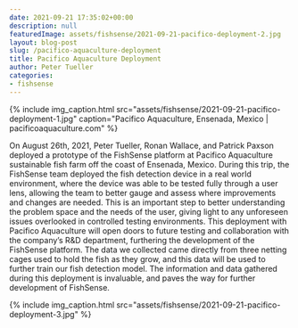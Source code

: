 ```yaml
---
date: 2021-09-21 17:35:02+00:00
description: null
featuredImage: assets/fishsense/2021-09-21-pacifico-deployment-2.jpg
layout: blog-post
slug: /pacifico-aquaculture-deployment
title: Pacifico Aquaculture Deployment
author: Peter Tueller
categories:
- fishsense
---
```

{% include img_caption.html
    src="assets/fishsense/2021-09-21-pacifico-deployment-1.jpg"
    caption="Pacifico Aquaculture, Ensenada, Mexico | pacificoaquaculture.com" %}

On August 26th, 2021, Peter Tueller, Ronan Wallace, and Patrick Paxson deployed a prototype of the FishSense platform at Pacifico Aquaculture sustainable fish farm off the coast of Ensenada, Mexico. During this trip, the FishSense team deployed the fish detection device in a real world environment, where the device was able to be tested fully through a user lens, allowing the team to better gauge and assess where improvements and changes are needed. This is an important step to better understanding the problem space and the needs of the user, giving light to any unforeseen issues overlooked in controlled testing environments. This deployment with Pacifico Aquaculture will open doors to future testing and collaboration with the company’s R&D department, furthering the development of the FishSense platform. The data we collected came directly from three netting cages used to hold the fish as they grow, and this data will be used to further train our fish detection model. The information and data gathered during this deployment is invaluable, and paves the way for further development of FishSense.

{% include img_caption.html
    src="assets/fishsense/2021-09-21-pacifico-deployment-3.jpg" %}